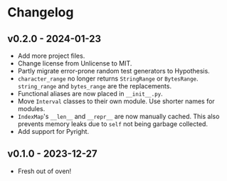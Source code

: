 # Changelog


## v0.2.0 - 2024-01-23

* Add more project files.
* Change license from Unlicense to MIT.
* Partly migrate error-prone random test generators to Hypothesis.
* `character_range` no longer returns `StringRange` or `BytesRange`.
  `string_range` and `bytes_range` are the replacements.
* Functional aliases are now placed in `__init__.py`.
* Move `Interval` classes to their own module.
  Use shorter names for modules.
* `IndexMap`'s `__len__` and `__repr__` are now manually cached.
  This also prevents memory leaks due to `self` not being garbage collected.
* Add support for Pyright.

## v0.1.0 - 2023-12-27

* Fresh out of oven!
